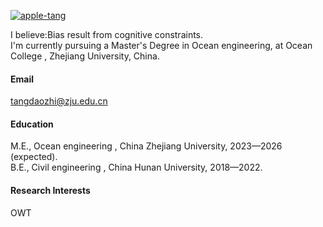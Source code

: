 

[![apple-tang](https://img.shields.io/badge/apple-tang-github?logo=github&logoColor=blue&logoSize=auto&label=apple-tang&labelColor=gray&color=blue)](https://github.com/apple-tang)

I believe:Bias result from cognitive constraints.\
I'm currently pursuing a Master's Degree in Ocean engineering, at Ocean College , Zhejiang University, China.

#### Email
tangdaozhi@zju.edu.cn

#### Education
M.E., Ocean engineering , China Zhejiang University, 2023—2026 (expected).\
B.E., Civil engineering , China Hunan University, 2018—2022.

#### Research Interests
OWT

